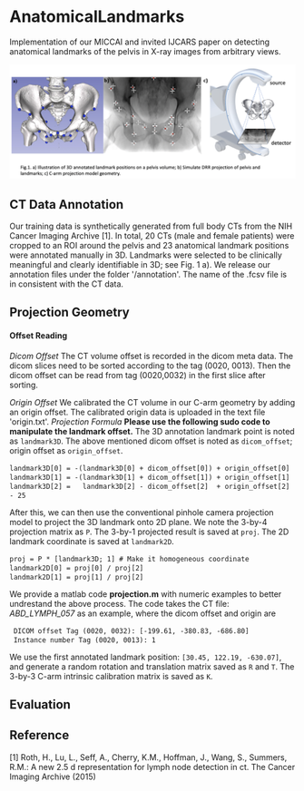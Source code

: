 # AnatomicalLandmarks
Implementation of our MICCAI and invited IJCARS paper on detecting anatomical landmarks of the pelvis in X-ray images from arbitrary views.

![DeepDRR Pipeline](https://raw.githubusercontent.com/mathiasunberath/AnatomicalLandmarks/master/img/figure1.png)

## CT Data Annotation
Our training data is synthetically generated from full body CTs from the NIH Cancer Imaging Archive [1]. In total, 20 CTs (male and female patients) were cropped to an ROI around the pelvis and 23 anatomical landmark positions were annotated manually in 3D. Landmarks were selected to be clinically meaningful and clearly identifiable in 3D; see Fig. 1 a). We release our annotation files under the folder '/annotation'. The name of the .fcsv file is in consistent with the CT data. 
## Projection Geometry
#### Offset Reading
*Dicom Offset* 
The CT volume offset is recorded in the dicom meta data. The dicom slices need to be sorted according to the tag (0020, 0013). Then the dicom offset can be read from tag (0020,0032) in the first slice after sorting.  

*Origin Offset*
We calibrated the CT volume in our C-arm geometry by adding an origin offset. The calibrated origin data is uploaded in the text file 'origin.txt'.
*Projection Formula*
**Please use the following sudo code to manipulate the landmark offset.** The 3D annotation landmark point is noted as `landmark3D`. The above mentioned dicom offset is noted as `dicom_offset`; origin offset as `origin_offset`.
```
landmark3D[0] = -(landmark3D[0] + dicom_offset[0]) + origin_offset[0]
landmark3D[1] = -(landmark3D[1] + dicom_offset[1]) + origin_offset[1]
landmark3D[2] =   landmark3D[2] - dicom_offset[2]  + origin_offset[2] - 25
```
After this, we can then use the conventional pinhole camera projection model to project the 3D landmark onto 2D plane. We note the 3-by-4 projection matrix as `P`. The 3-by-1 projected result is saved at `proj`. The 2D landmark coordinate is saved at `landmark2D`.
```
proj = P * [landmark3D; 1] # Make it homogeneous coordinate
landmark2D[0] = proj[0] / proj[2]
landmark2D[1] = proj[1] / proj[2]
```
We provide a matlab code **projection.m** with numeric examples to better undrestand the above process. The code takes the CT file: *ABD_LYMPH_057* as an example, where the dicom offset and origin are
```
 DICOM offset Tag (0020, 0032): [-199.61, -380.83, -686.80]
 Instance number Tag (0020, 0013): 1
```
We use the first annotated landmark position: `[30.45, 122.19, -630.07]`, and generate a random rotation and translation matrix saved as `R` and `T`. The 3-by-3 C-arm intrinsic calibration matrix is saved as `K`. 
## Evaluation

## Reference
[1] Roth, H., Lu, L., Seff, A., Cherry, K.M., Hoffman, J., Wang, S., Summers, R.M.:
A new 2.5 d representation for lymph node detection in ct. The Cancer Imaging
Archive (2015)

